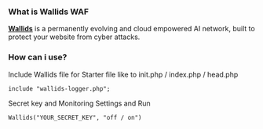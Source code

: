 ### What is Wallids WAF

**[Wallids](https://wallids.com/ "Wallids")** is a permanently evolving and cloud empowered AI network, built to protect your website from cyber attacks.


### How can i use?

Include Wallids file for  Starter file like to init.php / index.php / head.php

`include "wallids-logger.php";`

Secret key and Monitoring Settings and Run

`Wallids("YOUR_SECRET_KEY", "off / on")`

